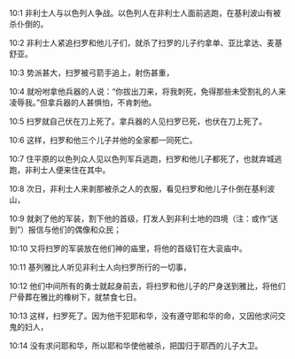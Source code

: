 <a id="1"></a>10:1  非利士人与以色列人争战。以色列人在非利士人面前逃跑，在基利波山有被杀仆倒的。  

<a id="2"></a>10:2  非利士人紧追扫罗和他儿子们，就杀了扫罗的儿子约拿单、亚比拿达、麦基舒亚。  

<a id="3"></a>10:3  势派甚大，扫罗被弓箭手追上，射伤甚重，  

<a id="4"></a>10:4  就吩咐拿他兵器的人说：“你拔出刀来，将我刺死，免得那些未受割礼的人来凌辱我。”但拿兵器的人甚惧怕，不肯刺他。  

<a id="5"></a>10:5  扫罗就自己伏在刀上死了。拿兵器的人见扫罗已死，也伏在刀上死了。  

<a id="6"></a>10:6  这样，扫罗和他三个儿子并他的全家都一同死亡。  

<a id="7"></a>10:7  住平原的以色列众人见以色列军兵逃跑，扫罗和他儿子都死了，也就弃城逃跑，非利士人便来住在其中。  

<a id="8"></a>10:8  次日，非利士人来剥那被杀之人的衣服，看见扫罗和他儿子仆倒在基利波山，  

<a id="9"></a>10:9  就剥了他的军装，割下他的首级，打发人到非利士地的四境（注：或作“送到”）报信与他们的偶像和众民；  

<a id="10"></a>10:10  又将扫罗的军装放在他们神的庙里，将他的首级钉在大衮庙中。  

<a id="11"></a>10:11  基列雅比人听见非利士人向扫罗所行的一切事，  

<a id="12"></a>10:12  他们中间所有的勇士就起身前去，将扫罗和他儿子的尸身送到雅比，将他们尸骨葬在雅比的橡树下，就禁食七日。  

<a id="13"></a>10:13  这样，扫罗死了。因为他干犯耶和华，没有遵守耶和华的命，又因他求问交鬼的妇人，  

<a id="14"></a>10:14  没有求问耶和华，所以耶和华使他被杀，把国归于耶西的儿子大卫。  
